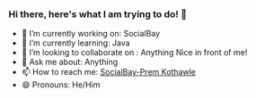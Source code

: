 
### Hi there, here's what I am trying to do! 👋


- 🔭 I’m currently working on: SocialBay
- 🌱 I’m currently learning: Java
- 👯 I’m looking to collaborate on : Anything Nice in front of me!
- 💬 Ask me about: Anything
- 📫 How to reach me: [SocialBay-Prem Kothawle](https://socialbay.herokuapp.com/social/23/)
- 😄 Pronouns: He/Him

